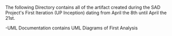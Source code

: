 The following Directory contains all of the artifact created during the SAD Project's First Iteration (UP Inception) dating from April the 8th until April the 21st.

-UML Documentation contains UML Diagrams of First Analysis

